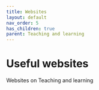 ```yaml
---
title: Websites
layout: default
nav_order: 5
has_children: true
parent: Teaching and learning
---
```


# Useful websites

Websites on Teaching and learning
